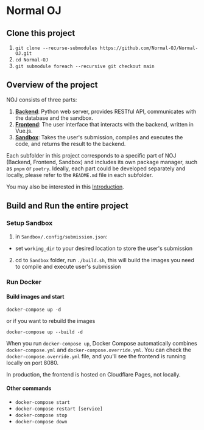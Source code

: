# Normal OJ

## Clone this project

1. `git clone --recurse-submodules https://github.com/Normal-OJ/Normal-OJ.git`
2. `cd Normal-OJ`
3. `git submodule foreach --recursive git checkout main`

## Overview of the project

NOJ consists of three parts:
1. **[Backend](https://github.com/Normal-OJ/Back-End)**: Python web server, provides RESTful API, communicates with the database and the sandbox.
2. **[Frontend](https://github.com/Normal-OJ/new-front-end)**: The user interface that interacts with the backend, written in Vue.js.
3. **[Sandbox](https://github.com/Normal-OJ/Sandbox)**: Takes the user's submission, compiles and executes the code, and returns the result to the backend.

Each subfolder in this project corresponds to a specific part of NOJ (Backend, Frontend, Sandbox) and includes its own package manager, such as `pnpm` or `poetry`. Ideally, each part could be developed separately and locally, please refer to the `README.md` file in each subfolder.

You may also be interested in this [Introduction](https://github.com/Normal-OJ).

## Build and Run the entire project

### Setup Sandbox

1. in `Sandbox/.config/submission.json`:
  - set `working_dir` to your desired location to store the user's submission
2. cd to `Sandbox` folder, run `./build.sh`, this will build the images you need to compile and execute user's submission

### Run Docker

#### Build images and start

`docker-compose up -d`

or if you want to rebuild the images

`docker-compose up --build -d`

When you run `docker-compose up`, Docker Compose automatically combines `docker-compose.yml` and `docker-compose.override.yml`. You can check the `docker-compose.override.yml` file, and you'll see the frontend is running locally on port 8080.

In production, the frontend is hosted on Cloudflare Pages, not locally.

#### Other commands

- `docker-compose start`
- `docker-compose restart [service]`
- `docker-compose stop`
- `docker-compose down`
